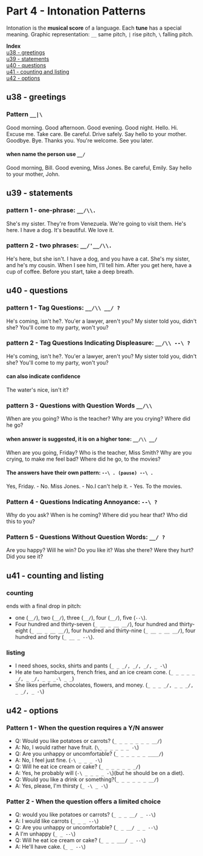 # Part 4 - Intonation Patterns
Intonation is the **musical score** of a language. 
Each **tune** has a special meaning. Graphic representation: `__` same pitch, `|` rise pitch, `\` falling pitch.

**Index**  
[u38 - greetings](#u38---greetings)  
[u39 - statements](#u39---statements)  
[u40 - questions](#u40---questions)  
[u41 - counting and listing](#u41---counting-and-listing)  
[u42 - options](#u42---options)  

## u38 - greetings
### Pattern `__|\`
Good morning. Good afternoon. Good evening. Good night. Hello. Hi. Excuse me. Take care. Be careful. Drive safely. Say hello to your mother. Goodbye. Bye. Thanks you. You're welcome. See you later.

#### when name the person use `__/`
Good morning, Bill. Good evening, Miss Jones. Be careful, Emily. Say hello to your mother, John.

## u39 - statements
### pattern 1 - one-phrase: `__/\\.`
She's my sister. They're from Venezuela. We're going to visit them. He's here. I have a dog. It's beautiful. We love it.

### pattern 2 - two phrases: `__/'__/\\.`
He's here, but she isn't. I have a dog, and you have a cat. She's my sister, and he's my cousin. When I see him, I'll tell him. After you get here, have a cup of coffee. Before you start, take a deep breath.

## u40 - questions
### pattern 1 - Tag Questions: `__/\\ __/ ?`
He's coming, isn't he?. You'er a lawyer, aren't you? My sister told you, didn't she? You'll come to my party, won't you?

### pattern 2 - Tag Questions Indicating Displeasure: `__/\\ --\ ?`
He's coming, isn't he?. You'er a lawyer, aren't you? My sister told you, didn't she? You'll come to my party, won't you?

#### can also indicate confidence
The water's nice, isn't it?

### pattern 3 - Questions with Question Words `__/\\`
When are you going? Who is the teacher? Why are you crying? Where did he go?

#### when answer is suggested, it is on a higher tone: `__/\\ __/`
When are you going, Friday? Who is the teacher, Miss Smith? Why are you crying, to make me feel bad? Where did he go, to the movies?

#### The answers have their own pattern: `--\ . (pause) --\ .`
Yes, Friday. - No. Miss Jones. - No.I can't help it. - Yes. To the movies.

### Pattern 4 - Questions Indicating Annoyance: `--\ ?`
Why do you ask? When is he coming? Where did you hear that? Who did this to you?

### Pattern 5 - Questions Without Question Words: `__/ ?`
Are you happy? Will he win? Do you like it? Was she there? Were they hurt? Did you see it?

## u41 - counting and listing
### counting
ends with a final drop in pitch: 
- one (`__/`), two (`__/`), three (`__/`), four (`__/`), five (`--\`).
- Four hundred and thirty-seven (`_ __ _ __ __/`), four hundred and thirty-eight (`_ __ _ __ __/`), four hundred and thirty-nine (`_ __ _ __ __/`), four hundred and forty (`_ __ _ --\`).

### listing
- I need shoes, socks, shirts and pants (`_ _ _/, _/, _/, _ -\`)
- He ate two hamburgers, french fries, and an ice cream cone. (`_ _ _ _ _ _/, _ _/, _ _ _-\ _ _`)
- She likes perfume, chocolates, flowers, and money. (`_ _ _ _/, _ _ _/, _ _/, _ -\`)

## u42 - options
### Pattern 1 - When the question requires a Y/N answer
- Q: Would you like potatoes or carrots? (`_ _ _ _ _ _ _ __/`)
- A: No, I would rather have fruit. (`\_ _ _ _ _ _ -\`)
- Q: Are you unhappy or uncomfortable? (`_ _ _ _ _ _ ____/`)
- A: No, I feel just fine. (`-\ _ _ _ -\`)
- Q: Will he eat ice cream or cake? (`_ _ _ _ _ _ _/`)
- A: Yes, he probably will (`-\ _ _ _ _ -\`)(but he should be on a diet).
- Q: Would you like a drink or something?(`_ _ _ _ _ _ __/`)
- A: Yes, please, I'm thirsty (`_ -\ _ -\`)

### Patter 2 - When the question offers a limited choice
- Q: would you like potatoes or carrots? (`_ _ _ __/ _ --\`)
- A: I would like carrots (`_ _ _ --\`)
- Q: Are you unhappy or uncomfortable? (`_ _ __/ _ _ --\`)
- A I'm unhappy (`_ _ --\`)
- Q: Will he eat ice cream or cake? (`_ _ _ ___/ _ --\`)
- A: He'll have cake. (`_ _ --\`)
